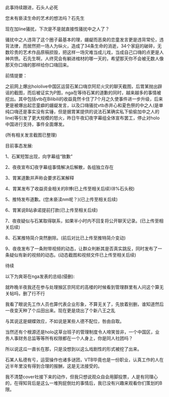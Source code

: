 此事持续跟进，石头人必死

您未有亵渎生命的艺术的想法吗？石先生

现在加line骚扰，下次是不是就直接性骚扰中之人了？

骚扰中之人违背了这个圈子最基本的理，龌龊而恶臭的恋童发言更是违背常伦，违背法律，而居然把一场人为纵火，造成了34条生命的消逝，34个家庭的破碎，无数珍贵的艺术作品原稿损毁，把这样一场灾难当成儿戏，当成自己口嗨的点更是人神共愤。石先生啊，人终究会有躺进棺材的哪一天的，希望那天你不会被无数人像那天你口嗨的那样给你口嗨回来。

前情提要：

之前网上爆出hololive中国区运营石某口嗨京阿尼火灾的聊天截图，后胃某抛出辟谣的截图，而后被证实为P图，nga在等待石某的道歉的同时，越来越多的事情被挖出。其中包括vtb在Bilibili的收益竟然卡住了7个月之久使事件进一步升级，后来更是被爆出起恋童癖的龌龊发言，以及口嗨骚扰vtb赤井心和夏色祭的中之人(是单纯口嗨还是事实没有实锤，但是据胃某提供的说法石某确实私下偷偷加中之人的line)等引发了更大规模的怒火，昨日午夜幻夜字幕组全体宣布罢工，停止对holo中国进行支持，事件全面爆发。

(所有相关发言截图已整理)

目前事态发展:

1、石某短暂出现，向字幕组“致歉”

2、夜夜宣布幻夜字幕组事情解决后解散，各组独立存在

3、胃某道歉并声称会要求石某解释

4、胃某发布了收益资金相关的B博(已上传至相关后续)(8%石头税)

5、推特发布道歉。(您未亵渎nm呢？)(已上传至相关后续)

6、胃某说B站承诺提前打款(已上传至相关后续)

7、夜夜疑似与石某取得联系，如果半小时内不回复将公开聊天记录。(已上传至相关后续)

8、石某推特简介突然删除。(前后对比已上传至推特简介变动)

9、夜夜发布了一条附带视频的动态，让群众判断其是否真实跳反，同时发布了一条疑似有新的视频的动态。(动态截图和视频文件已上传至相关后续)

待续

以下为爽哥在nga发表的总结(侵删):

就昨晚半夜我还在参与处理猴区京阿尼的高楼的时候看到管理群里有人问这个算无关帖吗，删了行不行

我看了眼说先工作人员也算代表企业形象，不算无关了，先放着别删，谁知道然后一夜变天种了个瓜田出来。现在更是烧出了个新八王之乱

与其说这是蝴蝶效应，不如说是某些人德不配位，咎由自取。

当然还有个根源还是holo这草台班子的管理制度令人啼笑皆非，一个中国区，业务人事财务总监等等所有权限都在一个人身上，你是同人社团吗？

所以说这瓜一直长在那，只是没想到以这么戏剧性的形式被挖了出来。

石某人私德有亏，运营操作也诸多谜团，VTB毕竟也是一份职业，认真工作的人在近半年里没有得到合理的报酬，这是无法接受的。

我不清楚cover社接下来的动作，但我只想说观众自会用脚投票，人是有同理心的，在得知背后是这么一堆狗屁倒灶的事情后，我已没有兴趣来观看你们策划的B限。 
